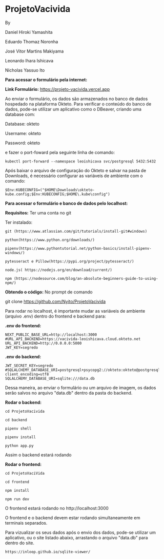 # ProjetoVacivida

By

Daniel Hiroki Yamashita

Eduardo Thomaz Noronha

José Vitor Martins Makiyama

Leonardo Ihara Ishicava

Nicholas Yassuo Ito



**Para acessar o formulário pela internet:**

**Link Formulário:**
https://projeto-vacivida.vercel.app

Ao enviar o formulário, os dados são armazenados no banco de dados hospedado na plataforma Okteto.
Para verificar o conteúdo do banco de dados, pode-se utilizar um aplicativo como o DBeaver, criando uma database com:


Database: okteto

Username: okteto

Password: okteto


e fazer o port-foward pela seguinte linha de comando:

    kubectl port-forward --namespace leoishicava svc/postgresql 5432:5432

Após baixar o arquivo de configuração do Okteto e salvar na pasta de Downloads, é necessário configurar as variáveis de ambiente com o comando:

    $Env:KUBECONFIG=("$HOME\Downloads\okteto-kube.config;$Env:KUBECONFIG;$HOME\.kube\config")
  






**Para acessar o formulário e banco de dados pelo localhost:**

**Requisitos:**
  Ter uma conta no git
  
  Ter instalado:
  
    git (https://www.atlassian.com/git/tutorials/install-git#windows)
    
    python(https://www.python.org/downloads/)
    
    pipenv(https://www.pythontutorial.net/python-basics/install-pipenv-windows/)
    
    pytesseract e Pillow(https://pypi.org/project/pytesseract/)  
    
    node.js( https://nodejs.org/en/download/current/)
    
    npm (https://nodesource.com/blog/an-absolute-beginners-guide-to-using-npm/)
    
    
    
  
**Obtendo o código:**
No prompt de comando

  git clone https://github.com/Nyito/ProjetoVacivida
  
  
 Para rodar no localhost, é importante mudar as variáveis de ambiente (arquivo .env) dentro do frontend e backend para:
 
 **.env do frontend:**

    NEXT_PUBLIC_BASE_URL=http://localhost:3000
    #URL_API_BACKEND=https://vacivida-leoishicava.cloud.okteto.net
    URL_API_BACKEND=http://0.0.0.0:5000
    JWT_KEY=segredo


**.env do backend:**
  
    JWT_SECRET_KEY=segredo
    #SQLALCHEMY_DATABASE_URI=postgresql+psycopg2://okteto:okteto@postgresql.leoishicava.svc.cluster.local/okteto?client_encoding=utf8
    SQLALCHEMY_DATABASE_URI=sqlite:///data.db
    
    
Dessa maneira, ao enviar o formulário ou um arquivo de imagem, os dados serão salvos no arquivo "data.db" dentro da pasta do backend. 
 
  
  
**Rodar o backend:**
    
    cd ProjetoVacivida
  
    cd backend
  
    pipenv shell
  
    pipenv install
  
    python app.py
 
 Assim o backend estará rodando
 
**Rodar o frontend:**
      
    cd ProjetoVaciVida 
  
    cd frontend
  
    npm install
  
    npm run dev
  
  O frontend estará rodando no http://localhost:3000
  
 
 O frontend e o backend devem estar rodando simultaneamente em terminais separados.
 
 
Para vizualizar os seus dados após o envio dos dados, pode-se utilizar um aplicativo, ou o site listado abaixo, arrastando o arquivo "data.db" para dentro do site.

    https://inloop.github.io/sqlite-viewer/
  
  
  
  
  
  
  
  
  
 
